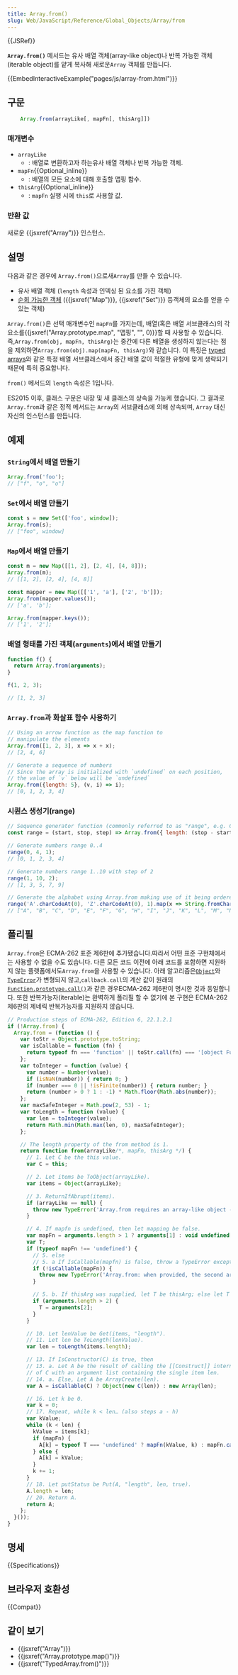 ```yaml
---
title: Array.from()
slug: Web/JavaScript/Reference/Global_Objects/Array/from
---
```

{{JSRef}}

**`Array.from()`** 메서드는 유사 배열 객체(array-like object)나 반복 가능한 객체(iterable object)를 얕게 복사해 새로운`Array` 객체를 만듭니다.

{{EmbedInteractiveExample("pages/js/array-from.html")}}

## 구문

```js
    Array.from(arrayLike[, mapFn[, thisArg]])
```

### 매개변수

- `arrayLike`
  - : 배열로 변환하고자 하는유사 배열 객체나 반복 가능한 객체.
- `mapFn`{{Optional_inline}}
  - : 배열의 모든 요소에 대해 호출할 맵핑 함수.
- `thisArg`{{Optional_inline}}
  - : `mapFn` 실행 시에 `this`로 사용할 값.

### 반환 값

새로운 {{jsxref("Array")}} 인스턴스.

## 설명

다음과 같은 경우에 `Array.from()`으로새`Array`를 만들 수 있습니다.

- 유사 배열 객체 (`length` 속성과 인덱싱 된 요소를 가진 객체)
- [순회 가능한 객체](/ko/docs/Web/JavaScript/Guide/iterable) ({{jsxref("Map")}}, {{jsxref("Set")}} 등객체의 요소를 얻을 수 있는 객체)

`Array.from()`은 선택 매개변수인 `mapFn`를 가지는데, 배열(혹은 배열 서브클래스)의 각 요소를{{jsxref("Array.prototype.map", "맵핑", "", 0)}}할 때 사용할 수 있습니다. 즉,`Array.from(obj, mapFn, thisArg)`는 중간에 다른 배열을 생성하지 않는다는 점을 제외하면`Array.from(obj).map(mapFn, thisArg)`와 같습니다. 이 특징은 [typed arrays](/ko/docs/Web/JavaScript/Typed_arrays)와 같은 특정 배열 서브클래스에서 중간 배열 값이 적절한 유형에 맞게 생략되기 때문에 특히 중요합니다.

`from()` 메서드의 `length` 속성은 1입니다.

ES2015 이후, 클래스 구문은 내장 및 새 클래스의 상속을 가능케 했습니다. 그 결과로 `Array.from`과 같은 정적 메서드는 `Array`의 서브클래스에 의해 상속되며, `Array` 대신 자신의 인스턴스를 만듭니다.

## 예제

### `String`에서 배열 만들기

```js
Array.from('foo');
// ["f", "o", "o"]
```

### `Set`에서 배열 만들기

```js
const s = new Set(['foo', window]);
Array.from(s);
// ["foo", window]
```

### `Map`에서 배열 만들기

```js
const m = new Map([[1, 2], [2, 4], [4, 8]]);
Array.from(m);
// [[1, 2], [2, 4], [4, 8]]

const mapper = new Map([['1', 'a'], ['2', 'b']]);
Array.from(mapper.values());
// ['a', 'b'];

Array.from(mapper.keys());
// ['1', '2'];
```

### 배열 형태를 가진 객체(`arguments`)에서 배열 만들기

```js
function f() {
  return Array.from(arguments);
}

f(1, 2, 3);

// [1, 2, 3]
```

### `Array.from`과 화살표 함수 사용하기

```js
// Using an arrow function as the map function to
// manipulate the elements
Array.from([1, 2, 3], x => x + x);
// [2, 4, 6]

// Generate a sequence of numbers
// Since the array is initialized with `undefined` on each position,
// the value of `v` below will be `undefined`
Array.from({length: 5}, (v, i) => i);
// [0, 1, 2, 3, 4]
```

### 시퀀스 생성기(range)

```js
// Sequence generator function (commonly referred to as "range", e.g. Clojure, PHP etc)
const range = (start, stop, step) => Array.from({ length: (stop - start) / step + 1}, (_, i) => start + (i * step));

// Generate numbers range 0..4
range(0, 4, 1);
// [0, 1, 2, 3, 4]

// Generate numbers range 1..10 with step of 2
range(1, 10, 2);
// [1, 3, 5, 7, 9]

// Generate the alphabet using Array.from making use of it being ordered as a sequence
range('A'.charCodeAt(0), 'Z'.charCodeAt(0), 1).map(x => String.fromCharCode(x));
// ["A", "B", "C", "D", "E", "F", "G", "H", "I", "J", "K", "L", "M", "N", "O", "P", "Q", "R", "S", "T", "U", "V", "W", "X", "Y", "Z"]
```

## 폴리필

`Array.from`은 ECMA-262 표준 제6판에 추가됐습니다.따라서 어떤 표준 구현체에서는 사용할 수 없을 수도 있습니다. 다른 모든 코드 이전에 아래 코드를 포함하면 지원하지 않는 플랫폼에서도`Array.from`을 사용할 수 있습니다. 아래 알고리즘은[`Object`](/ko/docs/Web/JavaScript/Reference/Global_Objects/Object)와[`TypeError`](/ko/docs/Web/JavaScript/Reference/Global_Objects/TypeError)가 변형되지 않고,`callback.call`의 계산 값이 원래의[`Function.prototype.call()`](/ko/docs/Web/JavaScript/Reference/Global_Objects/Function/call)과 같은 경우ECMA-262 제6판이 명시한 것과 동일합니다. 또한 반복가능자(iterable)는 완벽하게 폴리필 할 수 없기에 본 구현은 ECMA-262 제6판의 제네릭 반복가능자를 지원하지 않습니다.

```js
// Production steps of ECMA-262, Edition 6, 22.1.2.1
if (!Array.from) {
  Array.from = (function () {
    var toStr = Object.prototype.toString;
    var isCallable = function (fn) {
      return typeof fn === 'function' || toStr.call(fn) === '[object Function]';
    };
    var toInteger = function (value) {
      var number = Number(value);
      if (isNaN(number)) { return 0; }
      if (number === 0 || !isFinite(number)) { return number; }
      return (number > 0 ? 1 : -1) * Math.floor(Math.abs(number));
    };
    var maxSafeInteger = Math.pow(2, 53) - 1;
    var toLength = function (value) {
      var len = toInteger(value);
      return Math.min(Math.max(len, 0), maxSafeInteger);
    };

    // The length property of the from method is 1.
    return function from(arrayLike/*, mapFn, thisArg */) {
      // 1. Let C be the this value.
      var C = this;

      // 2. Let items be ToObject(arrayLike).
      var items = Object(arrayLike);

      // 3. ReturnIfAbrupt(items).
      if (arrayLike == null) {
        throw new TypeError('Array.from requires an array-like object - not null or undefined');
      }

      // 4. If mapfn is undefined, then let mapping be false.
      var mapFn = arguments.length > 1 ? arguments[1] : void undefined;
      var T;
      if (typeof mapFn !== 'undefined') {
        // 5. else
        // 5. a If IsCallable(mapfn) is false, throw a TypeError exception.
        if (!isCallable(mapFn)) {
          throw new TypeError('Array.from: when provided, the second argument must be a function');
        }

        // 5. b. If thisArg was supplied, let T be thisArg; else let T be undefined.
        if (arguments.length > 2) {
          T = arguments[2];
        }
      }

      // 10. Let lenValue be Get(items, "length").
      // 11. Let len be ToLength(lenValue).
      var len = toLength(items.length);

      // 13. If IsConstructor(C) is true, then
      // 13. a. Let A be the result of calling the [[Construct]] internal method
      // of C with an argument list containing the single item len.
      // 14. a. Else, Let A be ArrayCreate(len).
      var A = isCallable(C) ? Object(new C(len)) : new Array(len);

      // 16. Let k be 0.
      var k = 0;
      // 17. Repeat, while k < len… (also steps a - h)
      var kValue;
      while (k < len) {
        kValue = items[k];
        if (mapFn) {
          A[k] = typeof T === 'undefined' ? mapFn(kValue, k) : mapFn.call(T, kValue, k);
        } else {
          A[k] = kValue;
        }
        k += 1;
      }
      // 18. Let putStatus be Put(A, "length", len, true).
      A.length = len;
      // 20. Return A.
      return A;
    };
  }());
}
```

## 명세

{{Specifications}}

## 브라우저 호환성

{{Compat}}

## 같이 보기

- {{jsxref("Array")}}
- {{jsxref("Array.prototype.map()")}}
- {{jsxref("TypedArray.from()")}}
